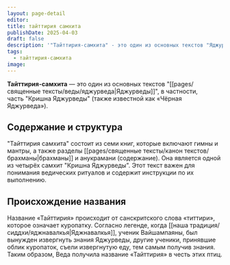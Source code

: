 ```yaml
---
layout: page-detail
editor: 
title: тайттирия самхита
publishDate: 2025-04-03
draft: false
description: '"Тайттирия-самхита" - это один из основных текстов "Яджурведы", в частности, часть "Кришна Яджурведы" (также известной как «Чёрная Яджурведа»).'
tags:
  - тайттирия-самхита
image:
---
```

**Тайттирия-самхита** — это один из основных текстов "[[pages/священные тексты/веды/яджурведа|Яджурведы]]", в частности, часть "Кришна Яджурведы" (также известной как «Чёрная Яджурведа»).

## Содержание и структура

"Тайттирия самхита" состоит из семи книг, которые включают гимны и мантры, а также разделы [[pages/священные тексты/канон текстов/брахманы|брахманы]] и анукрамани (содержание). Она является одной из четырёх самхит "Кришна Яджурведы". Этот текст важен для понимания ведических ритуалов и содержит инструкции по их выполнению.

## Происхождение названия

Название «Тайттирия» происходит от санскритского слова «титтири», которое означает куропатку. Согласно легенде, когда [[наша традиция/сиддхи/яджнавалкья|Яджнавалкья]], ученик Вайшампаяны, был вынужден извергнуть знания Яджурведы, другие ученики, принявшие облик куропаток, съели извергнутую еду, тем самым получив знания. Таким образом, Веда получила название «Тайттирия» в честь этих птиц.